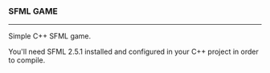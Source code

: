 ### SFML GAME

***



Simple C++ SFML game.



You'll need SFML 2.5.1 installed and configured in your C++ project in order to compile.





